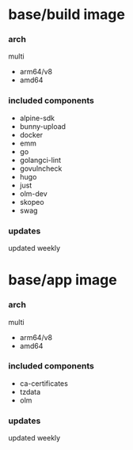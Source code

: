 # base/build image

### arch

multi

* arm64/v8
* amd64

### included components

* alpine-sdk
* bunny-upload
* docker
* emm
* go
* golangci-lint
* govulncheck
* hugo
* just
* olm-dev
* skopeo
* swag

### updates

updated weekly

# base/app image

### arch

multi

* arm64/v8
* amd64

### included components

* ca-certificates
* tzdata
* olm

### updates

updated weekly
